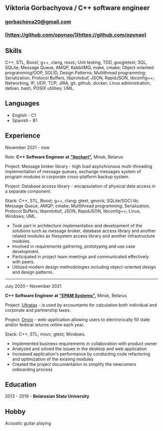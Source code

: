 ## Viktoria Gorbachyova / C++ software engineer
### [gorbachova20@gmail.com](mailto:gorbachova20@gmail.com)  
### [https://github.com/opynao/](https://github.com/opynao)

## Skills

C++, STL, Boost; g++, clang, msvc; Unit testing, TDD, googletest; SQL, SQLite; Message Queue, AMQP, RabbitMQ; make, cmake; Object-oriented programming/OOP, SOLID, Design Patterns; Multithread programming; Serialization, Protocol Buffers, libprotobuf, JSON, RapidJSON, libconfig++; Networking, IP, UDP, TCP; JIRA, git, github, docker; Linux administration, debian, bash, POSIX utilities; UML.

## Languages
* English - C1
* Spanish - B1

## Experience

November 2021 - now

Role: **C++ Software Engineer at ["Itechart"](https://www.itechart.com/),** Minsk, Belarus

Project: Message broker library - high load asynchronous multi-threading implementation of message queues, exchange messages system of program modules in corporate cross-platform backup system.

Project: Database access library - encapsulation of physical data access in a separate component. 

Stack: C++, STL, Boost; g++, clang; gtest, gmock; SQLite/SOCI lib; Message Queue, AMQP; cmake; Multithread programming; Serialization, Protocol Buffers, libprotobuf, JSON, RapidJSON, libconfig++; Linux, Windows; UML.

* Took part in architecture implementation and development of the solutions such as message broker, database access library and another related modules as filesystem access library and another infrastructure modules.
* Involved in requirements gathering, prototyping and use case development.
* Participated in project team meetings and communicated effectively with
peers.
* Utilized modern design methodologies including object-oriented design and
design patterns.
---
July 2020 – November 2021

**C++ Software Engineer at ["EPAM Systems"](https://www.epam.com/),** Minsk, Belarus

Project: [Ultratax](https://tax.thomsonreuters.com/us/en/cs-professional-suite/ultratax-cs) - is used by accountants for calculation both individual and corporate and partnership taxes.

Project: [Onvio](https://tax.thomsonreuters.com/us/en/onvio) - web-application allowing users to electronically fill state and/or federal returns online each year.

Stack: C++, STL; msvc; gtest; Windows.

* Implemented business requirements in collaboration with product owner
* Analyzed and solved the issues in the desktop and web application
* Increased application's performance by conducting code refactoring and optimization of the existing modules
* Created the project documentation to simplify the newcomers onboarding process

## Education

2013 - 2019 - **Belarusian State University**

## Hobby
Acoustic guitar playing
